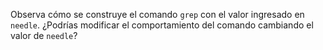 Observa cómo se construye el comando `grep` con el valor ingresado en `needle`. ¿Podrías modificar el comportamiento del comando cambiando el valor de `needle`?